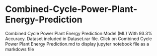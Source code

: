 # Combined-Cycle-Power-Plant-Energy-Prediction
Combined Cycle Power Plant Energy Prediction Model (ML) With 93.3% Accuracy. Dataset included in Dataset.rar file. Click on Combined Cycle Power Plant Energy Prediction.md to display jupyter notebook file as a markdows file

